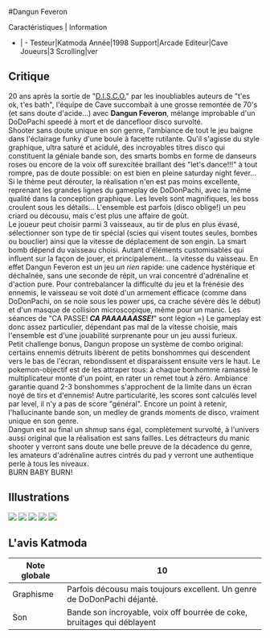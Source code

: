 #Dangun Feveron

Caractéristiques | Information
- | -
Testeur|Katmoda
Année|1998
Support|Arcade
Editeur|Cave
Joueurs|3
Scrolling|ver

## Critique
20 ans après la sortie de "<a href="http://www.70disco.com/ottawan.htm" target="_blank">D.I.S.C.O.</a>" par les inoubliables auteurs de "t'es ok, t'es bath", l'équipe de Cave succombait à une grosse remontée de 70's (et sans doute d'acide...) avec <b>Dangun Feveron</b>, mélange improbable d'un DoDoPachi speedé à mort et de dancefloor disco survolté.<br/>Shooter sans doute unique en son genre, l'ambiance de tout le jeu baigne dans l'éclairage funky d'une boule à facette rutilante. Qu'il s'agisse du style graphique, ultra saturé et acidulé, des incroyables titres disco qui constituent la géniale bande son, des smarts bombs en forme de danseurs roses ou encore de la voix off surexcitée braillant des "let's dance!!!" à tout rompre, pas de doute possible: on est bien en pleine saturday night fever...<br/>Si le thème peut dérouter, la réalisation n'en est pas moins excellente, reprenant les grandes lignes du gameplay de DoDonPachi, avec la même qualité dans la conception graphique. Les levels sont magnifiques, les boss croulent sous les détails... L'ensemble est parfois (disco oblige!) un peu criard ou décousu, mais c'est plus une affaire de goût.<br/>Le joueur peut choisir parmi 3 vaisseaux, au tir de plus en plus évasé, sélectionner son type de tir spécial (scies qui visent toutes seules, bombes ou bouclier) ainsi que la vitesse de déplacement de son engin. La smart bomb dépend du vaisseau choisi. Autant d'éléments customisables qui influent sur la façon de jouer, et principalement... la vitesse du vaisseau. En effet Dangun Feveron est un jeu <i>un rien</i> rapide: une cadence hystérique et déchaînée, sans une seconde de répit, un vrai concentré d'adrénaline et d'action pure. Pour contrebalancer la difficulté du jeu et la frénésie des ennemis, le vaisseau se voit doté d'un armement efficace (comme dans DoDonPachi, on se noie sous les power ups, ca crache sévère dès le début) et d'un masque de collision microscopique, même pour un manic. Les séances de "CA PASSE! <b><i>CA PAAAAAASSE!</i></b>" sont légion =) Le gameplay est donc assez particulier, dépendant pas mal de la vitesse choisie, mais l'ensemble est d'une jouabilité surprenante pour un jeu aussi furieux.<br/>Petit challenge bonus, Dangun propose un système de combo original: certains ennemis détruits libèrent de petits bonshommes qui descendent vers le bas de l'écran, rebondissent et disparaissent ensuite vers le haut. Le pokemon-objectif est de les attraper tous: à chaque bonhomme ramassé le multiplicateur monte d'un point, en rater un remet tout à zéro. Ambiance garantie quand 2-3 bonshommes s'approchent de la limite dans un écran noyé de tirs et d'ennemis! Autre particularité, les scores sont calculés level par level, il n'y a pas de score "général". Encore un point à retenir, l'hallucinante bande son, un medley de grands moments de disco, vraiment unique en son genre.<br/>Dangun est au final un shmup sans égal, complètement survolté, à l'univers aussi original que la réalisation est sans failles. Les détracteurs du manic shooter y verront sans doute une belle preuve de la décadence du genre, les amateurs d'adrénaline autres cintrés du pad y verront une authentique perle à tous les niveaux.<br/>BURN BABY BURN!

## Illustrations
![](http://www.shmup.com/images/thumbs/dfeveron.jpg)
![](http://www.shmup.com/images/thumbs/img_fiche_2_43.jpg)
![](http://www.shmup.com/images/thumbs/img_fiche_3_43.jpg)
![](http://www.shmup.com/images/thumbs/)
![](http://www.shmup.com/images/thumbs/)

## L'avis Katmoda
Note globale|10
-|-
Graphisme|Parfois décousu mais toujours excellent. Un genre de DoDonPachi déjanté.
Son|Bande son incroyable, voix off bourrée de coke, bruitages qui déblayent
